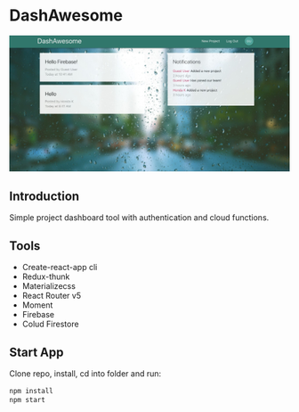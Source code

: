 # DashAwesome

![React_preview](./public/img/ScreenShot.jpg)

## Introduction

Simple project dashboard tool with authentication and cloud functions.

## Tools

- Create-react-app cli
- Redux-thunk
- Materializecss
- React Router v5
- Moment
- Firebase
- Colud Firestore

## Start App

Clone repo, install, cd into folder and run:

```
npm install
npm start
```
